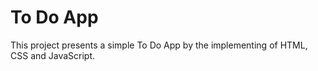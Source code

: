 # To Do App

This project presents a simple To Do App by the implementing of HTML, CSS and JavaScript.